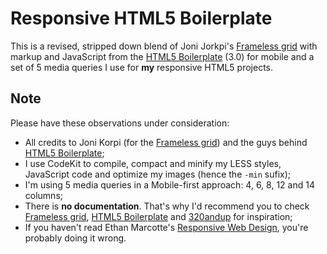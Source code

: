 Responsive HTML5 Boilerplate
============================

This is a revised, stripped down blend of Joni Jorkpi's <a href="http://frameless.org">Frameless grid</a> with markup and JavaScript from the <a href="http://html5boilerplate.com">HTML5 Boilerplate</a> (3.0) for mobile and a set of 5 media queries I use for **my** responsive HTML5 projects.

Note
----

Please have these observations under consideration:

* All credits to Joni Korpi (for the <a href="http://frameless.org">Frameless grid</a>) and the guys behind <a href="http://html5boilerplate.com">HTML5 Boilerplate</a>;
* I use CodeKit to compile, compact and minify my LESS styles, JavaScript code and optimize my images (hence the `-min` sufix);
* I'm using 5 media queries in a Mobile-first approach: 4, 6, 8, 12 and 14 columns;
* There is **no documentation**. That's why I'd recommend you to check <a href="http://frameless.org">Frameless grid</a>, <a href="http://html5boilerplate.com">HTML5 Boilerplate</a> and <a href="http://stuffandnonsense.co.uk/projects/320andup/">320andup</a> for inspiration;
* If you haven't read Ethan Marcotte's <a href="http://www.abookapart.com/products/responsive-web-design">Responsive Web Design</a>, you're probably doing it wrong.